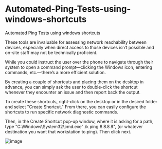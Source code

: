 # Automated-Ping-Tests-using-windows-shortcuts
Automated Ping Tests using windows shortcuts 

These tools are invaluable for assessing network reachability between devices, especially when direct access to those devices isn’t possible and on-site staff may not be technically proficient.

While you could instruct the user over the phone to navigate through their system to open a command prompt—clicking the Windows icon, entering commands, etc.—there’s a more efficient solution. 

By creating a couple of shortcuts and placing them on the desktop in advance, you can simply ask the user to double-click the shortcut whenever they encounter an issue and then report back the output.

To create these shortcuts, right-click on the desktop or in the desired folder and select "Create Shortcut." From there, you can easily configure the shortcuts to run specific network diagnostic commands.

Then, in the Create Shortcut pop-up window, where it is asking for a path, type "C:\Windows\System32\cmd.exe" /k ping 8.8.8.8",
(or whatever destination you want that workstation to ping). Then click next.

![image](https://github.com/user-attachments/assets/3129af80-c448-4a7d-88c1-82591bfda8be)






